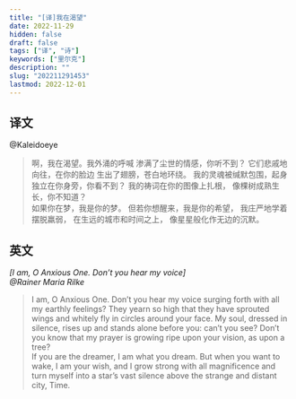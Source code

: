 ```yaml
---
title: "[译]我在渴望"
date: 2022-11-29
hidden: false
draft: false
tags: ["译", "诗"]
keywords: ["里尔克"]
description: ""
slug: "202211291453"
lastmod: 2022-12-01
---
```


## 译文
@Kaleidoeye

>啊，我在渴望。我外涌的呼喊
渗满了尘世的情感，你听不到？
它们悲戚地向往，在你的脸边
生出了翅膀，苍白地环绕。
我的灵魂被缄默包围，起身
独立在你身旁，你看不到？
我的祷词在你的图像上扎根，
像棵树成熟生长，你不知道？
<br>如果你在梦，我是你的梦。
但若你想醒来，我是你的希望，
我庄严地学着摆脱羸弱，
在生远的城市和时间之上，
像星星般化作无边的沉默。

## 英文
*[I am, O Anxious One. Don’t you hear my voice]<br>
@Rainer Maria Rilke*
>I am, O Anxious One. Don’t you hear my voice 
surging forth with all my earthly feelings?
They yearn so high that they have sprouted wings
and whitely fly in circles around your face.
My soul, dressed in silence, rises up
and stands alone before you: can’t you see?
Don’t you know that my prayer is growing ripe
upon your vision, as upon a tree?
<br>If you are the dreamer, I am what you dream.
But when you want to wake, I am your wish,
and I grow strong with all magnificence
and turn myself into a star’s vast silence
above the strange and distant city, Time.
